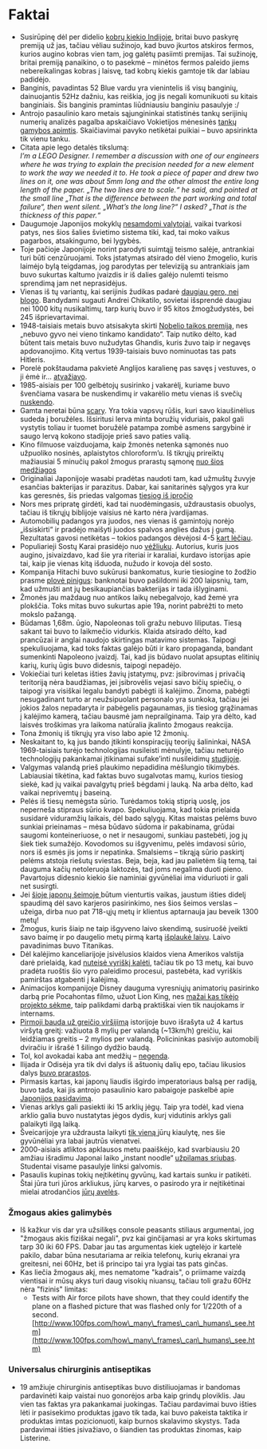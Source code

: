 # Faktai

* Susirūpinę dėl per didelio [kobrų kiekio Indijoje](http://www.wikiwand.com/en/Cobra\_effect), britai buvo paskyrę premiją už jas, tačiau vėliau sužinojo, kad buvo įkurtos atskiros fermos, kurios augino kobras vien tam, jog galėtų pasiimti premijas. Tai sužinoję, britai premiją panaikino, o to pasekmė – minėtos fermos paleido jiems nebereikalingas kobras į laisvę, tad kobrų kiekis gamtoje tik dar labiau padidėjo.
* Banginis, pavadintas 52 Blue vardu yra vienintelis iš visų banginių, dainuojantis 52Hz dažniu, kas reiškia, jog jis negali komunikuoti su kitais banginiais. Šis banginis pramintas liūdniausiu banginiu pasaulyje :/
* Antrojo pasaulinio karo metais sąjungininkai statistinės tankų serijinių numerių analizės pagalba apskaičiavo Vokietijos mėnesinės [tankų gamybos apimtis](https://www.wikiwand.com/en/German\_tank\_problem#/Historical\_problem). Skaičiavimai pavyko netikėtai puikiai – buvo apsirinkta tik vienu tanku.
* Citata apie lego detalės tikslumą:\
  _I’m a LEGO Designer. I remember a discussion with one of our engineers where he was trying to explain the precision needed for a new element to work the way we needed it to. He took a piece of paper and drew two lines on it, one was about 5mm long and the other almost the entire long length of the paper. „The two lines are to scale.“ he said, and pointed at the small line „That is the difference between the part working and total failure“, then went silent. „What’s the long line?“ I asked? „That is the thickness of this paper.“_
* Daugumoje Japonijos mokyklų [nesamdomi valytojai](http://www.ehow.com/about\_6127367\_do-students-shoes-off-school\_.html?dmsp=manual), vaikai tvarkosi patys, nes šios šalies švietimo sistema tiki, kad, tai moko vaikus pagarbos, atsakingumo, bei lygybės.
* Toje pačioje Japonijoje norint parodyti suimtąjį teismo salėje, antrankiai turi būti cenzūruojami. Toks įstatymas atsirado dėl vieno žmogelio, kuris laimėjo bylą teigdamas, jog parodytas per televiziją su antrankiais jam buvo sukurtas kaltumo įvaizdis ir iš dalies galėjo nulemti teismo sprendimą jam net neprasidėjus.
* Vienas iš tų variantų, kai serijinis žudikas padarė [daugiau gero, nei blogo](http://en.wikipedia.org/wiki/Andrei\_Chikatilo#Investigation). Bandydami sugauti Andrei Chikatilo, sovietai išsprendė daugiau nei 1000 kitų nusikaltimų, tarp kurių buvo ir 95 kitos žmogžudystės, bei 245 išprievartavimai.
* 1948-taisiais metais buvo atsisakyta skirti [Nobelio taikos premiją](https://en.wikipedia.org/wiki/Nobel\_Peace\_Prize#Notable\_omissions), nes „nebuvo gyvo nei vieno tinkamo kandidato“. Taip nutiko dėlto, kad būtent tais metais buvo nužudytas Ghandis, kuris žuvo taip ir negavęs apdovanojimo. Kitą vertus 1939-taisiais buvo nominuotas tas pats Hitleris.
* Porelė pokštaudama pakvietė Anglijos karalienę pas savęs į vestuves, o ji ėmė ir… [atvažiavo](http://www.bbc.com/news/uk-england-manchester-17499716).
* 1985-aisiais per 100 gelbėtojų susirinko į vakarėlį, kuriame buvo švenčiama vasara be nuskendimų ir vakarėlio metu vienas iš svečių [nuskendo](https://news.google.com/newspapers?nid=1964\&dat=19850802\&id=38sqAAAAIBAJ\&sjid=2M4FAAAAIBAJ\&pg=1072,819320\&hl=en).
* Gamta neretai būna [scary](http://phenomena.nationalgeographic.com/2015/02/10/parasites-within-parasites/). Yra tokia vapsvų rūšis, kuri savo kiaušinėlius sudeda į boružėles. Išsiritusi lerva minta boružių viduriais, pakol gali vystytis toliau ir tuomet boružėlė patampa zombė asmens sargybinė ir saugo lervą kokono stadijoje prieš savo paties valią.
* Kino filmuose vaizduojama, kaip žmonės netenka sąmonės nuo užpuoliko nosinės, aplaistytos chloroform’u. Iš tikrųjų prireiktų mažiausiai 5 minučių pakol žmogus prarastų sąmonę [nuo šios medžiagos](http://en.wikipedia.org/wiki/Chloroform#Criminal\_use)
* Originaliai Japonijoje wasabi pradėtas naudoti tam, kad užmuštų žuvyje esančias bakterijas ir parazitus. Dabar, kai sanitarinės sąlygos yra kur kas geresnės, šis priedas valgomas [tiesiog iš įpročio](http://en.wikibooks.org/wiki/Cookbook:Wasabi)
* Nors mes pripratę girdėti, kad tai nuodėmingasis, uždraustasis obuolys, tačiau iš tikrųjų biblijoje vaisius nė karto nėra įvardijamas.
* Automobilių padangos yra juodos, nes vienas iš gamintojų norėjo „išsiskirti“ ir pradėjo maišyti juodos spalvos anglies dažus į gumą. Rezultatas gavosi netikėtas – tokios padangos dėvėjosi 4-5 [kart lėčiau](http://www.bntraaca.org/index.php/misc/2013-07-03-16-49-12/why-are-tires-black).
* Populiarieji Sostų Karai prasidėjo nuo [vėžliukų](http://www.simplethingcalledlife.com/2013/game-of-thrones-turtles/). Autorius, kuris juos augino, įsivaizdavo, kad šie yra riteriai ir karaliai, kurdavo istorijas apie tai, kaip jie vienas kitą išduoda, nužudo ir kovoja dėl sosto.
* Kompanija Hitachi buvo sukūrusi bankomatus, kurie tiesiogine to žodžio prasme [plovė pinigus](http://www.telecompaper.com/news/notecleaning-atm-from-hitachi--32229?argument): banknotai buvo pašildomi iki 200 laipsnių, tam, kad užmušti ant jų besikaupiančias bakterijas ir tada išlyginami.
* Žmonės jau maždaug nuo antikos laikų nebegalvojo, kad žemė yra plokščia. Toks mitas buvo sukurtas apie 19a, norint pabrėžti to meto mokslo pažangą.
* Būdamas 1,68m. ūgio, Napoleonas toli gražu nebuvo liliputas. Tiesą sakant tai buvo to laikmečio vidurkis. Klaida atsirado dėlto, kad prancūzai ir anglai naudojo skirtingas matavimo sistemas. Taipogi spekuliuojama, kad toks faktas galėjo būti ir karo propaganda, bandant sumenkinti Napoleono įvaizdį.  Tai, kad jis būdavo nuolat apsuptas elitinių karių, kurių ūgis buvo didesnis, taipogi nepadėjo.
* Vokiečiai turi keletas išties žavių įstatymų, pvz: įsibrovimas į privačią teritoriją nėra baudžiamas, jei įsibrovėlis vejasi savo bičių spiečių, o taipogi yra visiškai legalu bandyti pabėgti iš kalėjimo. Žinoma, pabėgti nesugadinant turto ar neužsipuolant personalo yra sunkoka, tačiau jei jokios žalos nepadaryta ir pabėgelis pagaunamas, jis tiesiog grąžinamas į kalėjimo kamerą, tačiau bausmė jam neprailginama. Taip yra dėlto, kad laisvės troškimas yra laikoma natūralia įkalinto žmogaus reakcija.
* Tona žmonių iš tikrųjų yra viso labo apie 12 žmonių.
* Neskaitant to, ką jus bando įtikinti konspiracijų teorijų šalininkai, NASA 1969-taisiais turėjo technologijas nusileisti mėnulyje, tačiau neturėjo technologijų pakankamai įtikinamai sufake’inti nusileidimų [studijoje](https://goo.gl/ywy5Tu).
* Valgymas valandą prieš plaukimo nepadidina mėšlungio tikimybės. Labiausiai tikėtina, kad faktas buvo sugalvotas mamų, kurios tiesiog siekė, kad jų vaikai pavalgytų prieš bėgdami į lauką. Na arba dėlto, kad vaikai neprivemtų į baseiną.
* Pelės iš tiesų nemėgsta sūrio. Turėdamos tokią stiprią uoslę, jos neperneša stipraus sūrio kvapo. Spekuliuojama, kad tokia prielaida susidarė viduramžių laikais, dėl bado sąlygų. Kitas maistas pelėms buvo sunkiai prieinamas – mėsa būdavo sūdoma ir pakabinama, grūdai saugomi konteineriuose, o net ir nesaugomi, sunkiau pastebėti, jog jų šiek tiek sumažėjo. Kovodomos su išgyvenimu, pelės imdavosi sūrio, nors iš esmės jis joms ir nepatinka. Smalsiems – tikrąją sūrio paskirtį pelėms atstoja riešutų sviestas. Beja, beja, kad jau palietėm šią temą, tai dauguma kačių netoleruoja laktozės, tad joms negalima duoti pieno. Pavartojus didesnio kiekio šie naminiai gyvūnėliai ima viduriuoti ir gali net susirgti.
* Jei [šioje japonų šeimoje ](http://www.ho-shi.co.jp/jiten/Houshi\_E/master.htm)būtum vienturtis vaikas, jaustum išties didelį spaudimą dėl savo karjeros pasirinkimo, nes šios šeimos verslas – užeiga, dirba nuo pat 718-ųjų metų ir klientus aptarnauja jau beveik 1300 metų!
* Žmogus, kuris šiaip ne taip išgyveno laivo skendimą, susiruošė įveikti savo baimę ir po daugelio metų pirmą kartą [išplaukė laivu](http://www.encyclopedia-titanica.org/titanic-victim/ramon-artagaveytia.html). Laivo pavadinimas buvo Titanikas.
* Dėl kalėjimo kanceliarijoje įsivėlusios klaidos viena Amerikos valstija darė prielaidą, kad [nuteisė vyriškį kalėti](http://www.thisamericanlife.org/blog/2014/05/update-mike-anderson-released), tačiau tik po 13 metų, kai buvo pradėta ruoštis šio vyro paleidimo procesui, pastebėta, kad vyriškis pamirštas atgabenti į kalėjimą.
* Animacijos kompanijoje Disney dauguma vyresniųjų animatorių pasirinko darbą prie Pocahontas filmo, užuot Lion King, nes [mažai kas tikėjo projekto sėkme](http://www.wikiwand.com/en/The\_Lion\_King#/Animation), taip palikdami darbą praktiškai vien tik naujokams ir internams.
* [Pirmoji bauda už greičio viršijimą](https://ca.finance.yahoo.com/news/8-mph-speeding-ticket-other-automotive-firsts-152500480.html) istorijoje buvo išrašyta už 4 kartus viršytą greitį: važiuota 8 mylių per valandą (\~13km/h) greičiu, kai leidžiamas greitis – 2 mylios per valandą. Policininkas pasivijo automobilį dviračiu ir išrašė 1 šilingo dydžio baudą.
* Tol, kol avokadai kaba ant medžių – [negenda](http://www.wikiwand.com/en/Avocado).
* Ilijada ir Odisėja yra tik dvi dalys iš aštuonių dalių epo, tačiau likusios dalys [buvo prarastos](http://www.wikiwand.com/en/Epic\_Cycle).
* Pirmasis kartas, kai japonų liaudis išgirdo imperatoriaus balsą per radiją, buvo tada, kai jis antrojo pasaulinio karo pabaigoje paskelbė apie [Japonijos pasidavimą](https://www.wikiwand.com/en/Hirohito#/Last\_days\_of\_the\_war).
* Vienas arklys gali pasiekti iki 15 arklių jėgų. Taip yra todėl, kad viena arklio galia buvo nustatytas jėgos dydis, kurį vidutinis arklys gali palaikyti ilgą laiką.
* Šveicarijoje yra uždrausta laikyti [tik vieną ](https://www.spiegel.de/international/zeitgeist/hope-for-lonely-rodents-rent-a-guinea-pig-service-takes-off-in-switzerland-a-787336.html)jūrų kiaulytę, nes šie gyvūnėliai yra labai jautrūs vienatvei.
* 2000-aisiais atliktos apklausos metu paaiškėjo, kad svarbiausiu 20 amžiau išradimu Japonai laiko „instant noodle“ [užpilamas sriubas](http://www.wikiwand.com/en/Instant\_noodle#/History). Studentai visame pasaulyje linksi galvomis.
* Pasaulis kupinas tokių neįtikėtinų gyvūnų, kad kartais sunku ir patikėti. Štai jūra turi jūros arkliukus, jūrų karves, o pasirodo yra ir neįtikėtinai mielai atrodančios [jūrų avelės](http://www.fubiz.net/2015/07/27/the-adorable-sea-sheep/).

### Žmogaus akies galimybės

* &#x20;Iš kažkur vis dar yra užsilikęs console peasants stiliaus argumentai, jog "žmogaus akis fiziškai negali", pvz kai ginčijamasi ar yra koks skirtumas tarp 30 iki 60 FPS. Dabar jau tas argumentas kiek ugtelėjo ir kartelė pakilo, dabar būna nesutariama ar reikia telefonų, kurių ekranai yra greitesni, nei 60Hz, bet iš principo tai yra lygiai tas pats ginčas.&#x20;
* Kas liečia žmogaus akį, mes nematome "kadrais", o priimame vaizdą vientisai ir mūsų akys turi daug visokių niuansų, tačiau toli gražu 60Hz nėra "fizinis" limitas:
  * Tests with Air force pilots have shown, that they could identify the plane on a flashed picture that was flashed only for 1/220th of a second.\
    [http://www.100fps.com/how\_many\_frames\_can\_humans\_see.htm](http://www.100fps.com/how\_many\_frames\_can\_humans\_see.htm)

### Universalus chirurginis antiseptikas

* 19 amžiuje chirurginis antiseptikas buvo distiliuojamas ir bandomas pardavinėti kaip vaistai nuo gonorėjos arba kaip grindų ploviklis. Jau vien tas faktas yra pakankamai juokingas. Tačiau pardavimai buvo išties lėti ir pasisekimo produktas įgavo tik tada, kai buvo pakeista taktika ir produktas imtas pozicionuoti, kaip burnos skalavimo skystys. Tada pardavimai išties įsivažiavo, o šiandien tas produktas žinomas, kaip Listerine.

